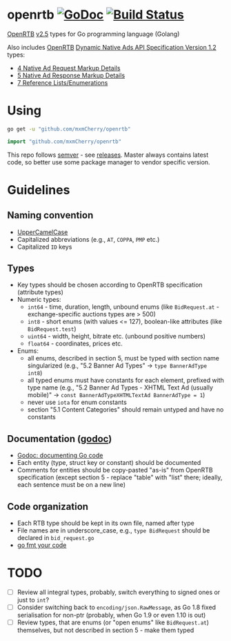 # openrtb [![GoDoc](https://godoc.org/github.com/mxmCherry/openrtb?status.svg)](https://godoc.org/github.com/mxmCherry/openrtb) [![Build Status](https://travis-ci.org/mxmCherry/openrtb.svg?branch=master)](https://travis-ci.org/mxmCherry/openrtb)

[OpenRTB](https://www.iab.com/guidelines/real-time-bidding-rtb-project/) [v2.5](https://www.iab.com/wp-content/uploads/2016/03/OpenRTB-API-Specification-Version-2-5-FINAL.pdf) types for Go programming language (Golang)

Also includes [OpenRTB](https://www.iab.com/guidelines/real-time-bidding-rtb-project/) [Dynamic Native Ads API Specification Version 1.2](https://www.iab.com/wp-content/uploads/2018/03/OpenRTB-Native-Ads-Specification-Final-1.2.pdf) types:
- [4 Native Ad Request Markup Details](native/request/)
- [5 Native Ad Response Markup Details](native/response/)
- [7 Reference Lists/Enumerations](native/)

# Using

```bash
go get -u "github.com/mxmCherry/openrtb"
```

```go
import "github.com/mxmCherry/openrtb"
```

This repo follows [semver](http://semver.org/) - see [releases](https://github.com/mxmCherry/openrtb/releases).
Master always contains latest code, so better use some package manager to vendor specific version.

# Guidelines

## Naming convention
- [UpperCamelCase](http://en.wikipedia.org/wiki/CamelCase)
- Capitalized abbreviations (e.g., `AT`, `COPPA`, `PMP` etc.)
- Capitalized `ID` keys

## Types
- Key types should be chosen according to OpenRTB specification (attribute types)
- Numeric types:
	- `int64` - time, duration, length, unbound enums (like `BidRequest.at` - exchange-specific auctions types are > 500)
	- `int8` - short enums (with values <= 127), boolean-like attributes (like `BidRequest.test`)
	- `uint64` - width, height, bitrate etc. (unbound positive numbers)
	- `float64` - coordinates, prices etc.
- Enums:
	- all enums, described in section 5, must be typed with section name singularized (e.g., "5.2 Banner Ad Types" -> `type BannerAdType int8`)
	- all typed enums must have constants for each element, prefixed with type name (e.g., "5.2 Banner Ad Types - XHTML Text Ad (usually mobile)" -> `const BannerAdTypeXHTMLTextAd BannerAdType = 1`)
	- never use `iota` for enum constants
	- section "5.1 Content Categories" should remain untyped and have no constants

## Documentation ([godoc](https://godoc.org/github.com/mxmCherry/openrtb))
- [Godoc: documenting Go code](http://blog.golang.org/godoc-documenting-go-code)
- Each entity (type, struct key or constant) should be documented
- Comments for entities should be copy-pasted "as-is" from OpenRTB specification (except section 5 - replace "table" with "list" there; ideally, each sentence must be on a new line)

## Code organization
- Each RTB type should be kept in its own file, named after type
- File names are in underscore_case, e.g., `type BidRequest` should be declared in `bid_request.go`
- [go fmt your code](https://blog.golang.org/go-fmt-your-code)

# TODO
- [ ] Review all integral types, probably, switch everything to signed ones or just to `int`?
- [ ] Consider switching back to `encoding/json.RawMessage`, as Go 1.8 fixed serialisation for non-ptr (probably, when Go 1.9 or even 1.10 is out)
- [ ] Review types, that are enums (or "open enums" like `BidRequest.at`) themselves, but not described in section 5 - make them typed
